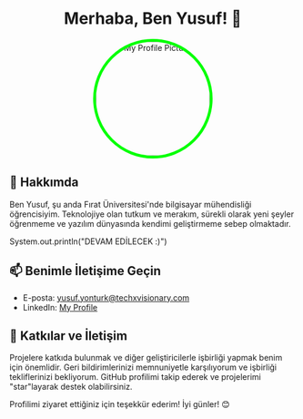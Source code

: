 <div align="center">
  <h1>Merhaba, Ben Yusuf! 👋</h1>
  
  <img src="https://avatars.githubusercontent.com/u/140352702?s=400&u=8a57278ce7a8df692ee4d9fccc2249269ca0336b&v=4" alt="My Profile Picture" style="width: 200px; height: 200px; border-radius: 50%; border: 5px solid #00FF00;">
</div>

## 🚀 Hakkımda

Ben Yusuf, şu anda Fırat Üniversitesi'nde bilgisayar mühendisliği öğrencisiyim. Teknolojiye olan tutkum ve merakım, sürekli olarak yeni şeyler öğrenmeme ve yazılım dünyasında kendimi geliştirmeme sebep olmaktadır.

System.out.println("DEVAM EDİLECEK :)")

## 📫 Benimle İletişime Geçin

- E-posta: yusuf.yonturk@techxvisionary.com
- LinkedIn: [My Profile](https://www.linkedin.com/in/yusuf-yont%C3%BCrk-297223285/)

## 🤝 Katkılar ve İletişim

Projelere katkıda bulunmak ve diğer geliştiricilerle işbirliği yapmak benim için önemlidir. Geri bildirimlerinizi memnuniyetle karşılıyorum ve işbirliği tekliflerinizi bekliyorum. GitHub profilimi takip ederek ve projelerimi "star"layarak destek olabilirsiniz.

Profilimi ziyaret ettiğiniz için teşekkür ederim! İyi günler! 😊
